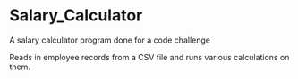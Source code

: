 # Salary_Calculator
A salary calculator program done for a code challenge

Reads in employee records from a CSV file and runs various calculations on them.
